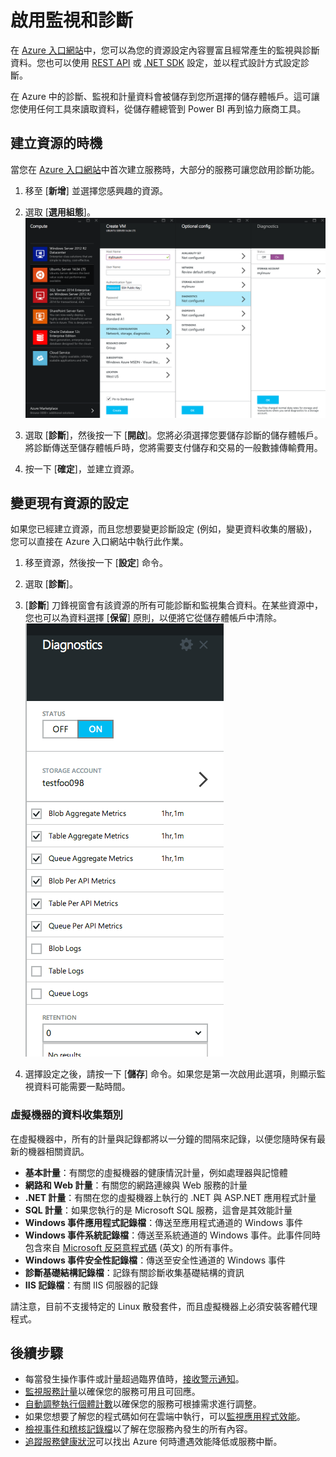 <properties 
	pageTitle="啟用監視和診斷" 
	description="了解如何在 Azure 設定資源的診斷。" 
	authors="stepsic-microsoft-com" 
	manager="ronmart" 
	editor="" 
	services="azure-portal" 
	documentationCenter="na"/>

<tags 
	ms.service="azure-portal" 
	ms.workload="na" 
	ms.tgt_pltfrm="na" 
	ms.devlang="na" 
	ms.topic="article" 
	ms.date="04/28/2015" 
	ms.author="stepsic"/>

# 啟用監視和診斷

在 [Azure 入口網站](http://portal.azure.com)中，您可以為您的資源設定內容豐富且經常產生的監視與診斷資料。您也可以使用 [REST API](https://msdn.microsoft.com/library/azure/dn931932.aspx) 或 [.NET SDK](https://www.nuget.org/packages/Microsoft.Azure.Insights/) 設定，並以程式設計方式設定診斷。

在 Azure 中的診斷、監視和計量資料會被儲存到您所選擇的儲存體帳戶。這可讓您使用任何工具來讀取資料，從儲存體總管到 Power BI 再到協力廠商工具。

## 建立資源的時機

當您在 [Azure 入口網站](http://portal.azure.com)中首次建立服務時，大部分的服務可讓您啟用診斷功能。

1. 移至 [**新增**] 並選擇您感興趣的資源。 

2. 選取 [**選用組態**]。![[診斷] 刀鋒視窗](./media/insights-how-to-use-diagnostics/Insights_CreateTime.png)

3. 選取 [**診斷**]，然後按一下 [**開啟**]。您將必須選擇您要儲存診斷的儲存體帳戶。將診斷傳送至儲存體帳戶時，您將需要支付儲存和交易的一般數據傳輸費用。

4. 按一下 [**確定**]，並建立資源。

## 變更現有資源的設定

如果您已經建立資源，而且您想要變更診斷設定 (例如，變更資料收集的層級)，您可以直接在 Azure 入口網站中執行此作業。

1. 移至資源，然後按一下 [**設定**] 命令。

2. 選取 [**診斷**]。

3. [**診斷**] 刀鋒視窗會有該資源的所有可能診斷和監視集合資料。在某些資源中，您也可以為資料選擇 [**保留**] 原則，以便將它從儲存體帳戶中清除。![儲存體診斷診斷](./media/insights-how-to-use-diagnostics/Insights_StorageDiagnostics.png)

4. 選擇設定之後，請按一下 [**儲存**] 命令。如果您是第一次啟用此選項，則顯示監視資料可能需要一點時間。

### 虛擬機器的資料收集類別
在虛擬機器中，所有的計量與記錄都將以一分鐘的間隔來記錄，以便您隨時保有最新的機器相關資訊。

- **基本計量**：有關您的虛擬機器的健康情況計量，例如處理器與記憶體 
- **網路和 Web 計量**：有關您的網路連線與 Web 服務的計量
- **.NET 計量**：有關在您的虛擬機器上執行的 .NET 與 ASP.NET 應用程式計量
- **SQL 計量**：如果您執行的是 Microsoft SQL 服務，這會是其效能計量
- **Windows 事件應用程式記錄檔**：傳送至應用程式通道的 Windows 事件
- **Windows 事件系統記錄檔**：傳送至系統通道的 Windows 事件。此事件同時包含來自 [Microsoft 反惡意程式碼](http://go.microsoft.com/fwlink/?LinkID=404171&clcid=0x409) (英文) 的所有事件。 
- **Windows 事件安全性記錄檔**：傳送至安全性通道的 Windows 事件
- **診斷基礎結構記錄檔**：記錄有關診斷收集基礎結構的資訊
- **IIS 記錄檔**：有關 IIS 伺服器的記錄

請注意，目前不支援特定的 Linux 散發套件，而且虛擬機器上必須安裝客體代理程式。

## 後續步驟

* 每當發生操作事件或計量超過臨界值時，[接收警示通知](insights-receive-alert-notifications.md)。
* [監視服務計量](insights-how-to-customize-monitoring.md)以確保您的服務可用且可回應。
* [自動調整執行個體計數](insights-how-to-scale.md)以確保您的服務可根據需求進行調整。
* 如果您想要了解您的程式碼如何在雲端中執行，可以[監視應用程式效能](insights-perf-analytics.md)。
* [檢視事件和稽核記錄檔](insights-debugging-with-events.md)以了解在您服務內發生的所有內容。
* [追蹤服務健康狀況](insights-service-health.md)可以找出 Azure 何時遭遇效能降低或服務中斷。 
 

<!---HONumber=62-->